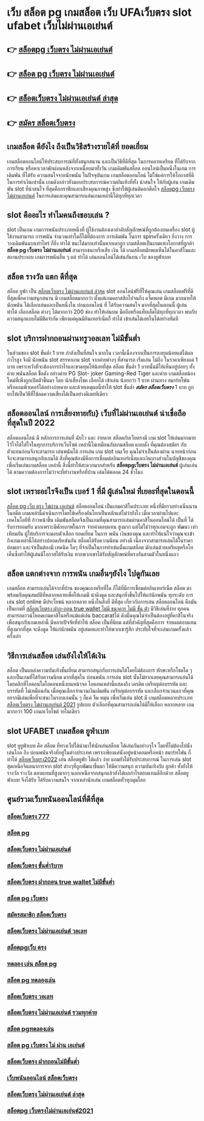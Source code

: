 # เว็บ สล็อต pg  เกมสล็อต  เว็บ UFAเว็บตรง  slot  ufabet เว็บไม่ผ่านเอเย่นต์

## 👉 [สล็อตpg เว็บตรง ไม่ผ่านเอเย่นต์](https://m.gamblerape.com/login)
## 👉 [สล็อต pg เว็บตรง ไม่ผ่านเอเย่นต์](https://m.gamblerape.com/login)
## 👉 [สล็อตเว็บตรง ไม่ผ่านเอเย่นต์ ล่าสุด](https://www.gamblerape.com/)
## 👉 [สมัคร สล็อตเว็บตรง](https://www.gamblerape.com/demogame/)

##  เกมสล็อต ดียังไง ถึงเป็นวิธีสร้างรายได้ที่ ยอดเยี่ยม 

 เกมสล็อตออนไลน์ให้ประสบการณ์ที่ทั้งสนุกสนาน  และเป็นวิธีที่ดีที่สุด ในการคลายเครียด ที่ได้รับจากการเรียน หรือหาเวลาพักผ่อนหลังจากเหนื่อยมาทั้งวัน  เกมเดิมพันสล็อต ออนไลน์เป็นหนึ่งในเกม การเดิมพัน ที่ได้รับ ความสนใจจากนักพนัน ในปัจจุบันเกม เกมสล็อตออนไลน์  ไม่ใช่แค่การให้โอกาสที่ดีในการทำเงินเท่านั้น เกมดังกล่าวยังมอบประสบการณ์ความบันเทิงที่ทั้ง น่าสนใจ ให้กับผู้เล่น  เกมเดิมพัน  slot ที่น่าสนใจ ที่สุดคือกราฟิกและเสียงคุณภาพสูง ซึ่งทำให้ผู้เล่นติดอกติดใจ [สล็อตpg เว็บตรง ไม่ผ่านเอเย่นต์](https://m.gamblerape.com/login) ในการเล่นและคุณสามารถเล่นเกมเหล่านี้ได้ทุกที่ทุกเวลา 


##  slot  คืออะไร ทำไมคนถึงชอบเล่น ?

 slot เป็นเกม  เกมการพนันประเภทหนึ่งที่ ผู้ใช้งานต้องเดาลำดับสัญลักษณ์ที่ถูกต้องบนเครื่อง slot   ผู้ใช้งานสามารถ   การพนัน จำนวนเท่าใดก็ได้ที่ต้องการ การเดิมพัน ในการ spinครั้งเดียว ยิ่งวาง  การวางเดิมพันมากเท่าไหร่ ก็ยิ่ง ทำได้ ชนะได้มากเท่านั้นหากเดาถูก  เกมสล็อตเป็นเกมแห่งโอกาสที่ลูกค้า **สล็อต pg เว็บตรง ไม่ผ่านเอเย่นต์** สามารถชนะหรือเสีย เงิน ได้  เกมสล็อตมักพบเห็นได้ในคาสิโนและสถานประกอบ  เกมการพนันอื่น ๆ แต่ ทำได้ เล่นออนไลน์ได้เช่นกันบน เว็บ ของยูฟ่าเบท 


## สล็อต  รางวัล แตก ดีที่สุด

สล็อต  ยูฟ่า  เป็น [สล็อตเว็บตรง ไม่ผ่านเอเย่นต์ ล่าสุด](https://www.gamblerape.com/demogame/) slot ออนไลน์ฟรีที่ให้คุณเล่น เกมสล็อตฟรีที่ดีที่สุดเพื่อความสนุกสนาน มี เกมสล็อตมากกว่า ตั้งแต่เกมคลาสสิกไปจนถึง แจ็คพอต  มีเกม มากมายให้นักพนัน ได้เลือกเล่นและเป็นหนึ่งใน  บ่อนออนไลน์ ที่  ได้รับความสนใจ มากที่สุดในตอนนี้  ผู้เล่น  ทำได้ เลือกสล็อต ต่างๆ ได้มากกว่า 200 ช่อง   ทำให้เล่นบน มือถือหรือแท็บเล็ตได้ทุกที่ทุกเวลา พบกับความสนุกแบบไม่มีขีดจำกัด เพียงแค่คุณมีอินเทอร์เน็ตก็ ทำได้ เข้าเล่นได้เลยในได้อย่างทันที  


##  slot  บริการฝากถอนผ่านทรูวอลเลท ไม่มีขั้นต่ำ 

ในส่วนของ slot ขั้นต่ำ   1 บาท กำลังเป็นที่สนใจ มากใน เวลานี้เนื่องจากเป็นการลงทุนน้อยแต่ได้ผลกำไรสูง จึงมี นักพนัน   slot สรรหาเกม slot จากค่ายต่างๆ ที่สามารถ  เริ่มเล่น ไม่ถึง  ในราคาเพียงแค่ 1 บาท เพราะหวังที่จะต้องการกำไรและขาดทุนให้น้อยที่สุด สล็อต ขั้นต่ำ   1 บาทนั้นมีให้เห็นอยู่บ่อยๆ  ทั้งค่าย พนันสล็อต ชื่อดัง อย่างค่าย PG Slot- joker Gaming-Red Tiger และค่าย เกมสล็อตน้องใหม่ที่เพิ่งถูกเปิดตัวขึ้นมา โดย นักเสี่ยงโชค  เลือกได้ เข้าเล่น น้อยกว่า  1 บาท ผ่านทาง สมาร์ทโฟน หรือคอมพิวเตอร์ได้อย่างง่ายดาย และด้วยเหตุผลนี้ทำให้ slot ขั้นต่ำ  ***สมัคร สล็อตเว็บตรง***  1 บาท ถูกยกให้เป็นวิธีที่ใช้ลดความเสี่ยงได้เป็นอย่างดีเลยทีเดียว


## สล็อตออนไลน์  การเสี่ยงทายกับ} เว็บที่ไม่ผ่านเอเย่นต์ น่าเชื่อถือที่สุดในปี 2022 

 สล็อตออนไลน์  มี หลักการการเล่นที่ ฉับไว  และ ง่ายดาย สล็อตกับเว็บตรงมี เกม slot ให้เล่นมากมาย ไว้ใจได้ใส่ใจในทุกการบริการเว็บไซต์ เหล่านี้ไม่เหมือนกับเกมสล็อต แบบดั้ง ที่คุณต้องสมัคร กับตัวแทนก่อนจึงจะสามารถ เล่นพนันได้ การเล่น เกม slot บนเว็บ คุณไม่จำเป็นต้องผ่าน นายหน้าก่อนจึงจะสามารถสนุกกับเกมได้ สิ่งที่คุณต้องมีคือการเชื่อมต่ออินเทอร์เน็ตและเงินบางส่วนในบัญชีของคุณเพื่อเริ่มเล่นเกมสล็อต เหล่านี้ สิ่งนี้ทำให้สะดวกมากสำหรับ **สล็อตpgเว็บตรง ไม่ผ่านเอเย่นต์** ผู้เล่นเล่นได้ ตามความต้องการไม่ว่าจะที่ทำงานหรือที่บ้าน เล่นได้ตลอด 24 ชั่วโมง

##  slot  เพราะอะไรจึงเป็น เบอร์ 1 ที่มี ผู้เล่นใหม่ ที่เยอะที่สุดในตอนนี้

 [สล็อต pg เว็บ ตรง ไม่ผ่าน เอเย่นต์](https://www.gamblerape.com/) สล็อตออนไลน์ เป็นเกมคาสิโนประเภท หนึ่งที่มียาวอย่างเนิ่นนาน  ในอดีต เกมเหล่านี้ดำเนินการโดยใช้เครื่องคันโยกเป็นหลักแต่ไม่ว่ายังไง เมื่อเวลาผ่านไปและเทคโนโลยีที่ ก้าวหน้าขึ้น เดิมพันสล็อตจึงเป็นเกมที่คุณสามารถเล่นผ่านคาสิโนออนไลน์ได้ เป็นที่ ได้รับการยอมรับ มากเพราะมีศักยภาพในการ จ่ายค่าตอบแทน สูงมาก แต่ไม่ใช่ว่าทุกเกมจะถูก พัฒนา เท่าเทียมกัน ผู้ให้บริการจะมอบตัวเลือก ยอดเยี่ยม ในการ พนัน เงินของคุณ และทำให้แน่ใจว่าคุณจะเข้าถึงเกมเหล่านี้ได้อย่างปลอดภัยเช่นกัน สล็อตได้รับความนิยม อย่างดี เนื่องจากสามารถเล่นได้ในราคา ย่อมเยา และจำเป็นต้องมี เทคนิค ใดๆ ที่จำเป็นในการทำเช่นนั้นเกมสล็อต มักเล่นด้วยเหรียญหรือโทเค็นซึ่งทำให้ผู้เล่นมีโอกาสได้รับเงิน หากพวกเขาได้รับสัญลักษณ์ที่ตรงกันสามตัวในหนึ่งแถว


## สล็อต แตกต่างจาก การพนัน  เกมอื่นๆยังไง ไปดูกันเลย

เกมสล็อต สามารถเล่นได้จากที่บ้าน ของคุณเองหรือที่ใด ก็ได้ที่มีการเชื่อมต่ออินเทอร์เน็ต  สล็อต  มาพร้อมกับคุณสมบัติที่หลากหลายเพื่อให้เกมมี น่าดึงดูด และสนุกยิ่งขึ้นไปให้แก่นักพนัน ทุกระดับ การเล่น slot online มีประโยชน์ หลากหลาย หนึ่งในสิ่งที่ ดีที่สุด เกี่ยวกับการเล่น สล็อตออนไลน์ คือมันเป็นเกมที่ [สล็อตเว็บตรง ฝาก-ถอน true wallet ไม่มี ธนาคาร ไม่มี ขั้น ต่ํา](https://www.gamblerape.com/) มีวิธีเล่นที่ง่าย  ทุกคนสามารถดาวน์โหลดเกมคาสิโนหรือแม้แต่เล่น baccaratได้ ดังนั้นคุณไม่จำเป็นต้องอยู่ที่คาสิโนจริงเพื่อสนุกกับเกมเหล่านี้ มีหลายปัจจัยที่ทำให้ สล็อต เป็นที่นิยม แต่ที่สำคัญที่สุดคือการ จ่ายผลตอบแทน ที่สูงมากที่สุด จะดึงดูด ให้แก่นักพนัน อยู่เสมอและทำให้พวกเขารู้สึก ประทับใจที่จะเล่นเกมครั้งแล้วครั้งเล่า


## วิธีการเล่นสล็อต เล่นยังไงให้ได้เงิน
สล็อต เป็นแหล่งความบันเทิงชั้นเยี่ยม สามารถสนุกกับการเล่นได้โดยไม่ต้องการ ทักษะหรือโชคใด ๆ และเป็นเกมที่ได้รับความนิยม มากที่สุดใน บ่อนพนัน การเล่น slot นั้นไม่ยากเลยคุณสามารถเล่นได้โดยคลิกที่ไอคอนใดไอคอนหนึ่งบนหน้าจอ ไอคอนเหล่านี้แสดงถึง เครดิต  เหรียญต่อบรรทัด และบรรทัดที่ ไม่เหมือนกัน  เมื่อคุณเลือกจำนวนเงินเดิมพัน   เหรียญต่อบรรทัด และเลือกจำนวนแถวที่คุณ อยากมีเล่นเพื่อที่จะชนะในรอบเกมนั้น ๆ ก็แค่ จิ้ม หมุน  เพื่อเริ่มเล่น slot มี เกมสล็อตหลายประเภท [สล็อตเว็บตรง ไม่ผ่านเอเย่นต์ 2021](https://m.gamblerape.com/login?action=register) รูปแบบ ตัวเลือกที่คุณสามารถเล่นได้มีให้เลือก หลากหลาย เกมมากกว่า 100 เกมภเว็บไชต์ ายในเดียว

##  slot UFABET  เกมสล็อต  ยูฟ่าเบท

 slot ยูยูฟ่าเบท  คือ สล็อต ที่ทางเว็ปได้นำมาให้นักเล่นสล็อต  ได้เล่นกันอย่างจุใจ โดยที่ไม่ต้องไปนั่งเล่นไกล ถึง บ่อนพนันจริงที่อยู่ในต่างประเทศ เพราะเพียงแค่นั่งอยู่หน้าคอมหรือหน้า สมาร์ทโฟน ก็ ทำได้ [สล็อตเว็บตรง2022](https://m.gamblerape.com/login) เล่น สล็อตยูฟ่า ได้แล้ว  ง่าย  แถมยังได้รับประสบการณ์ ในการเล่น slot สุดเหนือจินตนาการจาก slot ต่างๆที่ถูกพัฒนาขึ้นมา ให้มีความสนุก ความบันเทิงกับ ลูกค้า ทั้งยังให้รางวัล รางวัล ตอบแทนที่สูงมากๆ นอกเหนือจากสนุกแล้วยังได้ผลกำไรตอบแทนดีอีกด้วย สล็อตยูฟ่าเบท  จึงได้รับ ได้รับความสนใจ จากเหล่านักเล่น  เกมสล็อตทั่วทุกมุมโลก 


## ศูนย์รวมเว็บพนันออนไลน์ที่ดีที่สุด

### [สล็อตเว็บตรง 777](https://atom.io/themes/เว็บตรง%20สล็อตออนไลน์%20บาคาร่าออนไลน์%20ฝากถอนไม่มีขั้นต่ำ%20เว็บหลัก%20เว็บแท้ไม่ผ่านเอเย่นต์%20สมัครฟรี%2000113718)
### [สล็อต pg](https://atom.io/themes/เว็บตรง%20สล็อตออนไลน์%20บาคาร่าออนไลน์%20ฝากถอนไม่มีขั้นต่ำ%20เว็บหลัก%20เว็บแท้ไม่ผ่านเอเย่นต์%20สมัครฟรี%2000114953)
### [สล็อตเว็บตรง ไม่ผ่านเอเย่นต์](https://atom.io/themes/เว็บตรง%20สล็อตออนไลน์%20บาคาร่าออนไลน์%20ฝากถอนไม่มีขั้นต่ำ%20เว็บหลัก%20เว็บแท้ไม่ผ่านเอเย่นต์%20สมัครฟรี%2000114524)
### [สล็อตเว็บตรง ขั้นต่ำ1บาท](https://atom.io/themes/เว็บตรง%20สล็อตออนไลน์%20บาคาร่าออนไลน์%20ฝากถอนไม่มีขั้นต่ำ%20เว็บหลัก%20เว็บแท้ไม่ผ่านเอเย่นต์%20สมัครฟรี%2000114141)
### [สล็อตเว็บตรง ฝากถอน true wallet ไม่มีขั้นต่ำ](https://atom.io/themes/เว็บตรง%20สล็อตออนไลน์%20บาคาร่าออนไลน์%20ฝากถอนไม่มีขั้นต่ำ%20เว็บหลัก%20เว็บแท้ไม่ผ่านเอเย่นต์%20สมัครฟรี%2000114325)
### [สล็อต pg เว็บตรง](https://atom.io/themes/เว็บตรง%20สล็อตออนไลน์%20บาคาร่าออนไลน์%20ฝากถอนไม่มีขั้นต่ำ%20เว็บหลัก%20เว็บแท้ไม่ผ่านเอเย่นต์%20สมัครฟรี%2000115311)
### [สมัครสมาชิก สล็อตเว็บตรง](https://atom.io/themes/เว็บตรง%20สล็อตออนไลน์%20บาคาร่าออนไลน์%20ฝากถอนไม่มีขั้นต่ำ%20เว็บหลัก%20เว็บแท้ไม่ผ่านเอเย่นต์%20สมัครฟรี%2000114481)
### [สล็อตเว็บตรง ไม่ผ่านเอเย่นต์ วอเลท](https://atom.io/themes/เว็บตรง%20สล็อตออนไลน์%20บาคาร่าออนไลน์%20ฝากถอนไม่มีขั้นต่ำ%20เว็บหลัก%20เว็บแท้ไม่ผ่านเอเย่นต์%20สมัครฟรี%2000113442)
### [สล็อตpgเว็บ ตรง](https://atom.io/themes/เว็บตรง%20สล็อตออนไลน์%20บาคาร่าออนไลน์%20ฝากถอนไม่มีขั้นต่ำ%20เว็บหลัก%20เว็บแท้ไม่ผ่านเอเย่นต์%20สมัครฟรี%2000113770)
### [ทดลอง เล่น สล็อต pg](https://atom.io/themes/เว็บตรง%20สล็อตออนไลน์%20บาคาร่าออนไลน์%20ฝากถอนไม่มีขั้นต่ำ%20เว็บหลัก%20เว็บแท้ไม่ผ่านเอเย่นต์%20สมัครฟรี%2000115282)
### [สล็อต pg ทดลองเล่น](https://atom.io/themes/เว็บตรง%20สล็อตออนไลน์%20บาคาร่าออนไลน์%20ฝากถอนไม่มีขั้นต่ำ%20เว็บหลัก%20เว็บแท้ไม่ผ่านเอเย่นต์%20สมัครฟรี%2000113845)
### [สล็อตเว็บตรง วอเลท](https://atom.io/themes/เว็บตรง%20สล็อตออนไลน์%20บาคาร่าออนไลน์%20ฝากถอนไม่มีขั้นต่ำ%20เว็บหลัก%20เว็บแท้ไม่ผ่านเอเย่นต์%20สมัครฟรี%2000113640)
### [สล็อตเว็บตรง ไม่ผ่านเอเย่นต์ รวมทุกค่าย](https://atom.io/themes/เว็บตรง%20สล็อตออนไลน์%20บาคาร่าออนไลน์%20ฝากถอนไม่มีขั้นต่ำ%20เว็บหลัก%20เว็บแท้ไม่ผ่านเอเย่นต์%20สมัครฟรี%2000114432)
### [สล็อต pgทดลองเล่น](https://atom.io/themes/เว็บตรง%20สล็อตออนไลน์%20บาคาร่าออนไลน์%20ฝากถอนไม่มีขั้นต่ำ%20เว็บหลัก%20เว็บแท้ไม่ผ่านเอเย่นต์%20สมัครฟรี%2000113297)
### [สล็อต pg เว็บตรง ไม่ ผ่าน เอเย่นต์](https://atom.io/themes/เว็บตรง%20สล็อตออนไลน์%20บาคาร่าออนไลน์%20ฝากถอนไม่มีขั้นต่ำ%20เว็บหลัก%20เว็บแท้ไม่ผ่านเอเย่นต์%20สมัครฟรี%2000114865)
### [สล็อตเว็บตรง ฝากถอนไม่มีขั้นต่ำ](https://atom.io/themes/เว็บตรง%20สล็อตออนไลน์%20บาคาร่าออนไลน์%20ฝากถอนไม่มีขั้นต่ำ%20เว็บหลัก%20เว็บแท้ไม่ผ่านเอเย่นต์%20สมัครฟรี%2000114938)
### [เว็บพนันออนไลน์ สล็อตเว็บตรง](https://atom.io/themes/เว็บตรง%20สล็อตออนไลน์%20บาคาร่าออนไลน์%20ฝากถอนไม่มีขั้นต่ำ%20เว็บหลัก%20เว็บแท้ไม่ผ่านเอเย่นต์%20สมัครฟรี%2000114814)
### [สล็อตเว็บตรง ไม่ผ่านเอเย่นต์ ล่าสุด](https://atom.io/themes/เว็บตรง%20สล็อตออนไลน์%20บาคาร่าออนไลน์%20ฝากถอนไม่มีขั้นต่ำ%20เว็บหลัก%20เว็บแท้ไม่ผ่านเอเย่นต์%20สมัครฟรี%2000114104)
### [สล็อตpg เว็บตรงไม่ผ่านเอเย่นต์2021](https://atom.io/themes/เว็บตรง%20สล็อตออนไลน์%20บาคาร่าออนไลน์%20ฝากถอนไม่มีขั้นต่ำ%20เว็บหลัก%20เว็บแท้ไม่ผ่านเอเย่นต์%20สมัครฟรี%2000114914)